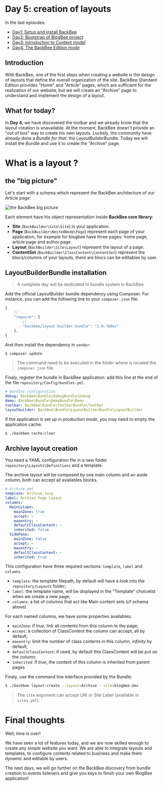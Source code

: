 Day 5: creation of layouts
==========================

In the last episodes:

 - [Day1: Setup and install BackBee](day1.md)
 - [Day2: Bootstrap of BlogBee project](day2.md)
 - [Day3: Introduction to Content model](day3.md)
 - [Day4: The BackBee Edition mode](day4.md)

Introduction
---------------

With BackBee, one of the first steps when creating a website is the design of layouts that define the overall organization of the site. BackBee Standard Edition provides "Home" and "Article" pages, which are sufficient for the realization of our website, but we will create an "Archive"  page to understand and implement the design of a layout.


What for today?
-------------------
In **Day 4**, we have discovered the toolbar and we already know that the layout creation is unavailable. At the moment, BackBee doesn't provide an "out of box" way to create his own layouts. Luckely, the community have already done a *Bundle for that*: the LayoutBuilderBundle.
Today we will install the Bundle and use it to create the "Archive" page.

What is a layout ?
==============

## the "big picture"

Let's start with a schema which represent the BackBee architecture of our *Article page*:

![the BackBee big picture](http://i.imgur.com/sLLJ19x.png "the BackBee big picture")

Each element have his object representation inside **BackBee core library**:

 - **Site** (``BackBuilder\Site\Site``) is your application.
 - **Page** (``BackBuilder\NestedNode\Page``) represent each page of your application, for example for blogbee have three pages: home page, article page and author page.
 - **Layout** (``BackBuilder\Site\Layout``) represent the layout of a page.
 - **ContentSet** (``BackBuilder\ClassContent\ContentSet``) represent the blocs/columns of your layouts, there are blocs can be editables by user.

## LayoutBuilderBundle installation

> A complete day will be dedicated to bundle system in BackBee

Add the official LayoutBuilder bundle dependency using Composer.
For instance, you can add the following line to your `composer.json` file:

```javascript
{
    // ...
    "require": {
        // ...
        "backbee/layout-builder-bundle": "1.0.*@dev"
    },
}
```

And then install the dependency in `vendor`:

```bash
$ composer update
```

> The command need to be executed in the folder where is located the `composer.json` file.

Finaly, register the bundle in BackBee application: add this line at the end of the file `repository/Config/bundles.yml`.

```yaml
# bundles configuration
debug: BackBee\Bundle\DebugBundle\Debug
demo: BackBee\Bundle\DemoBundle\Demo
toolbar: BackBee\Bundle\ToolbarBundle\Toolbar
layoutbuilder: BackBee\Bundle\LayoutBuilderBundle\LayoutBuilder
```

If the application is set up in *production mode*, you may need to empty the application cache:

```bash
$ ./backbee cache:clear
```

## Archive layout creation

You need a YAML configuration file in a new folder ``repository\Layouts\Definitions`` and a template.

The archive layout will be composed by one main column and an aside column, both can accept all availables blocks.

```yaml
# Archive.yml
template: Archive.twig
label: Archive Page Layout
columns:
  MainColumn:
    mainZone: true
    accept: ~
    maxentry: ~
    defaultClassContent: ~
    inherited: false
  SidePane:
    mainZone: false
    accept: ~
    maxentry: ~
    defaultClassContent: ~
    inherited: true
```

This configuration have three required sections: `template`, `label` and `columns`.

* `template`: the template filepath, by default will have a look into the ``repository/Layouts`` folder;
* `label`: the template name, will be displayed in the "Template" choicelist when we create a new page;
* `columns`: a list of columns that act like Main content sets (cf schema above)

For each named columns, we have some properties availables:

* `mainZone`: if *true*, link all contents from this column to the page;
* `accept`: a collection of ClassContent the column can accept, all by default;
* `maxentry`: limit the number of class contents in this column, *infinity* by default;
* `defaultClassContent`: if used, by default this ClassContent will be put on the column;
* `inherited`: if *true*, the content of this column is inherited from parent pages

Finaly, use the command line interface provided by the Bundle:

```bash
$ ./backbee layout:create --layout=Archive --site=blogbee.dev
```

> The ``site`` argument can accept URI or Site Label (available in ``sites.yml``).


Final thoughts
============

Well, time is over!

We have seen a lot of features today, and we are now skilled enough to create any simple website you want.
We are able to integrate layouts and templates, to configure contents related to business and make them dynamic and editable by users.

The next days, we will go further on the BackBee discovery from bundle creation to events listeners and give you keys to finish your own BlogBee application!
